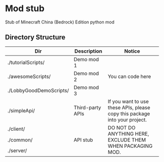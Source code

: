 # Mod stub
Stub of Minecraft China (Bedrock) Edition python mod
## Directory Structure
<table>
    <thead>
        <tr>
            <th>Dir</th>
            <th>Description</th>
            <th>Notice</th>
        </tr>
    </thead>
    <tbody>
        <tr>
            <td>./tutorialScripts/</td>
            <td>Demo mod 1</td>
            <td rowspan="3">You can code here</td>
        </tr>
        <tr>
            <td>./awesomeScripts/</td>
            <td>Demo mod 2</td>
        </tr>
        <tr>
            <td>./LobbyGoodDemoScripts/</td>
            <td>Demo mod 3</td>
        </tr>
        <tr>
            <td>./simpleApi/</td>
            <td>Third-party APIs</td>
            <td>If you want to use these APIs, please copy this package into your project.</td>
        </tr>
        <tr>
            <td>./client/</td>
            <td rowspan="3">API stub</td>
            <td rowspan="3">DO NOT DO ANYTHING HERE, EXCLUDE THEM WHEN PACKAGING MOD.</td>
        </tr>
        <tr>
            <td>./common/</td>
        </tr>
        <tr>
            <td>./server/</td>
        </tr>
    </tbody>
</table>
